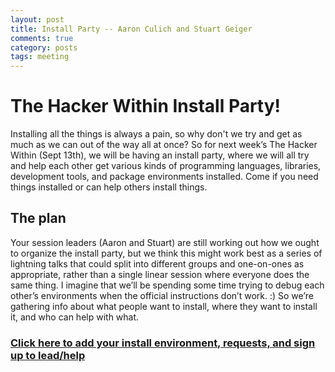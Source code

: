 ```yaml
---
layout: post
title: Install Party -- Aaron Culich and Stuart Geiger
comments: true
category: posts
tags: meeting
---
```


# The Hacker Within Install Party!
Installing all the things is always a pain, so why don't we try and get as much as we can out of the way all at once? So for next week’s The Hacker Within (Sept 13th), we will be having an install party, where we will all try and help each other get various kinds of programming languages, libraries, development tools, and package environments installed. Come if you need things installed or can help others install things.

## The plan
Your session leaders (Aaron and Stuart) are still working out how we ought to organize the install party, but we think this might work best as a series of lightning talks that could split into different groups and one-on-ones as appropriate, rather than a single linear session where everyone does the same thing. I imagine that we’ll be spending some time trying to debug each other’s environments when the official instructions don’t work. :) So we’re gathering info about what people want to install, where they want to install it, and who can help with what. 

### [Click here to add your install environment, requests, and sign up to lead/help](https://docs.google.com/document/d/15UieD0_hTbr5obBJsLrctwhi8amX8QzSeE5ZLxsHbuY/edit?usp=sharing)

